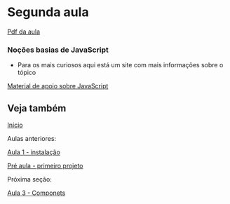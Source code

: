 # Segunda aula

[Pdf da aula](https://github.com/AWLeiseR/ReactNative/blob/master/Aula%202/Conceitos_de_Java_Script.pdf)

### Noções basias de JavaScript

* Para os mais curiosos aqui está um site com mais informações sobre o tópico

[ Material de apoio sobre JavaScript ](https://blog.rocketseat.com.br/as-melhores-features-do-es6-es7-e-es8/)

## Veja também

[Início](https://github.com/AWLeiseR/ReactNative) 

Aulas anteriores:

[Aula 1 - instalação](https://github.com/AWLeiseR/ReactNative/tree/master/Aula%201)

[Pré aula - primeiro projeto](https://github.com/AWLeiseR/ReactNative/tree/master/Pr%C3%A9%20aula%202)

Próxima seção: 

[Aula 3 - Componets](https://github.com/AWLeiseR/ReactNative/tree/master/Aula%203)